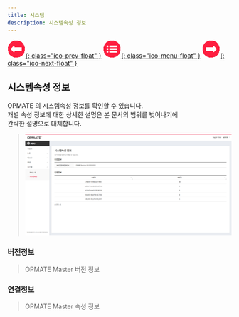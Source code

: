 ```yaml
---
title: 시스템
description: 시스템속성 정보
---
```


<link rel="stylesheet" type="text/css" href="css/opme.css">

<!-- Defined -->
[system-dtl]: img/system-dtl.png

<!-- Floating Menu -->
[prev]: AccessKey.md "액세스키"
[menu]: index.md "목차"
[next]: # "none"
[ico-prev]: img/icon/ico-prev.png
[ico-menu]: img/icon/ico-menu.png
[ico-next]: img/icon/ico-next.png
[![이전][ico-prev]{: class="ico-prev-float" }][prev]
[![목차][ico-menu]{: class="ico-menu-float" }][menu]
[![다음][ico-next]{: class="ico-next-float" }][next]

## 시스템속성 정보  
OPMATE 의 시스템속성 정보를 확인할 수 있습니다.  
개별 속성 정보에 대한 상세한 설명은 본 문서의 범위를 벗어나기에  
간략한 설명으로 대체합니다.

> ![시스템속성 정보][system-dtl]

### 버전정보  
> OPMATE Master 버전 정보


### 연결정보  
> OPMATE Master 속성 정보
 